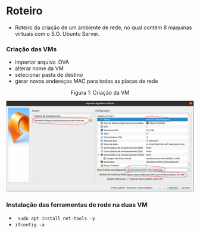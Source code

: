 # Roteiro

* Roteiro da criação de um ambiente de rede, no qual contém 8 máquinas virtuais com o S.O. Ubuntu Server.

### Criação das VMs
* importar arquivo .OVA
* alterar nome da VM
* selecionar pasta de destino
* gerar novos endereços MAC para todas as placas de rede
<p><center> Figura 1: Criação da VM</center></p>
<img src="figures/CriarVM.png" alt=""
     title="Figura 1: Criação da VM" width="800" height="auto"/></br>
     
### Instalação das ferramentas de rede na duas VM
* `` sudo apt install net-tools -y``
* ``ifconfig -a``

